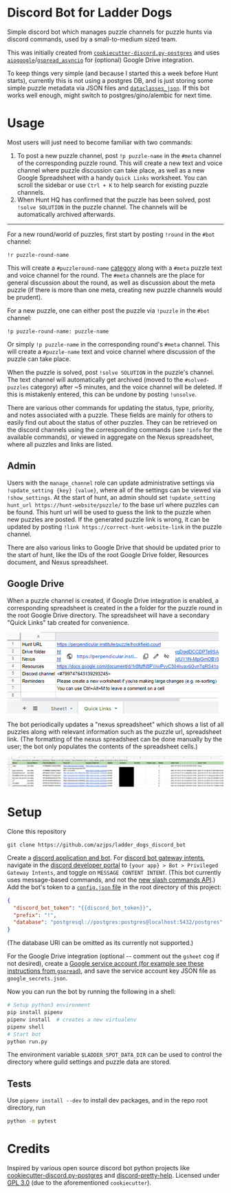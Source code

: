 # Discord Bot for Ladder Dogs
Simple discord bot which manages puzzle channels for puzzle hunts via discord commands, used by a small-to-medium sized team.

This was initially created from [`cookiecutter-discord.py-postgres`](https://github.com/makupi/cookiecutter-discord.py-postgres) and uses [`aiogoogle`](https://aiogoogle.readthedocs.io/en/latest/)/[`gspread_asyncio`](https://gspread-asyncio.readthedocs.io/en/latest/index.html) for (optional) Google Drive integration.

To keep things very simple (and because I started this a week before Hunt starts), currently this is not using a postgres DB, and is just storing some simple puzzle metadata via JSON files and [`dataclasses_json`](https://pypi.org/project/dataclasses-json/). If this bot works well enough, might switch to postgres/gino/alembic for next time.

# Usage

Most users will just need to become familiar with two commands:
1. To post a new puzzle channel, post `!p puzzle-name` in the `#meta` channel of the corresponding puzzle round.
   This will create a new text and voice channel where puzzle discussion can take place, as well as
   a new Google Spreadsheet with a handy `Quick Links` worksheet.
   You can scroll the sidebar or use `Ctrl + K` to help search for existing puzzle channels.
2. When Hunt HQ has confirmed that the puzzle has been solved, post `!solve SOLUTION` in the puzzle channel.
   The channels will be automatically archived afterwards.

----

For a new round/world of puzzles, first start by posting `!round` in the `#bot` channel:
```
!r puzzle-round-name
```
This will create a `#puzzleround-name` [category](https://support.discord.com/hc/en-us/articles/115001580171-Channel-Categories-101)
along with a `#meta` puzzle text and voice channel for the round. The `#meta` channels are the place for general discussion about the round,
as well as discussion about the meta puzzle (if there is more than one meta, creating new puzzle channels would be prudent).

For a new puzzle, one can either post the puzzle via `!puzzle` in the `#bot` channel:
```
!p puzzle-round-name: puzzle-name
```
Or simply `!p puzzle-name` in the corresponding round's `#meta` channel. This will create a `#puzzle-name` text and voice channel
where discussion of the puzzle can take place.

When the puzzle is solved, post `!solve SOLUTION` in the puzzle's channel. The text channel will automatically get archived (moved
to the `#solved-puzzles` category) after ~5 minutes, and the voice channel will be deleted. If this is mistakenly entered,
this can be undone by posting `!unsolve`.

There are various other commands for updating the status, type, priority, and notes associated with a puzzle.
These fields are mainly for others to easily find out about the status of other puzzles. They can be retrieved
on the discord channels using the corresponding commands (see `!info` for the available commands), or viewed
in aggregate on the Nexus spreadsheet, where all puzzles and links are listed.

## Admin

Users with the `manage_channel` role can update administrative settings via `!update_setting {key} {value}`, where
all of the settings can be viewed via `!show_settings`. At the start of hunt, an admin should set
`!update_setting hunt_url https://hunt-website/puzzle/` to the base url where puzzles can be found.
This hunt url will be used to guess the link to the puzzle when new puzzles are posted. If the generated
puzzle link is wrong, it can be updated by posting `!link https://correct-hunt-website-link` in the puzzle channel.

There are also various links to Google Drive that should be updated prior to the start of hunt,
like the IDs of the root Google Drive folder, Resources document, and Nexus spreadsheet.

## Google Drive

When a puzzle channel is created, if Google Drive integration is enabled, a corresponding spreadsheet is created
in the a folder for the puzzle round in the root Google Drive directory. The spreadsheet will have a secondary
"Quick Links" tab created for convenience.

![Puzzle spreadsheet Quick Links tab example](docs/gsheet_puzzle_quick_links.png)

The bot periodically updates a "nexus spreadsheet" which shows a list of all puzzles along with relevant information
such as the puzzle url, spreadsheet link. (The formatting of the nexus spreadsheet can be done manually by the user;
the bot only populates the contents of the spreadsheet cells.)

![Nexus spreadsheet example](docs/gsheet_nexus_example.png)
# Setup

Clone this repository
```
git clone https://github.com/azjps/ladder_dogs_discord_bot
```
Create a [discord application and bot](https://realpython.com/how-to-make-a-discord-bot-python/). For [discord bot gateway intents](https://discordpy.readthedocs.io/en/stable/intents.html), navigate in the [discord developer portal](https://discord.com/developers/applications/) to `{your app} > Bot > Privileged Gateway Intents`, and toggle on `MESSAGE CONTENT INTENT`. (This bot currently uses message-based commands, and not the [new slash commands API](https://support.discord.com/hc/en-us/articles/1500000368501-Slash-Commands-FAQ).) Add the bot's token to a [`config.json` file](https://github.com/makupi/cookiecutter-discord.py-postgres/blob/master/%7B%7Bcookiecutter.bot_slug%7D%7D/config.json) in the root directory of this project:
```json
{
  "discord_bot_token": "{{discord_bot_token}}",
  "prefix": "!",
  "database": "postgresql://postgres:postgres@localhost:5432/postgres"
}
```
(The database URI can be omitted as its currently not supported.)

For the Google Drive integration (optional -- comment out the `gsheet` cog if not desired), create a [Google service account (for example see these instructions from `gspread`)](
https://gspread.readthedocs.io/en/latest/oauth2.html#enable-api-access), and save the service account key JSON file as `google_secrets.json`.

Now you can run the bot by running the following in a shell:
```bash
# Setup python3 environment
pip install pipenv
pipenv install  # creates a new virtualenv
pipenv shell
# Start bot
python run.py
```
The environment variable `$LADDER_SPOT_DATA_DIR` can be used to control the directory where guild settings and puzzle data are stored.

## Tests

Use `pipenv install --dev` to install dev packages, and in the repo root directory, run
```bash
python -m pytest
```

# Credits

Inspired by various open source discord bot python projects like [cookiecutter-discord.py-postgres](https://github.com/makupi/cookiecutter-discord.py-postgres) and [discord-pretty-help](https://github.com/stroupbslayen/discord-pretty-help/). Licensed under [GPL 3.0](https://choosealicense.com/licenses/gpl-3.0/) (due to the aforementioned `cookiecutter`).